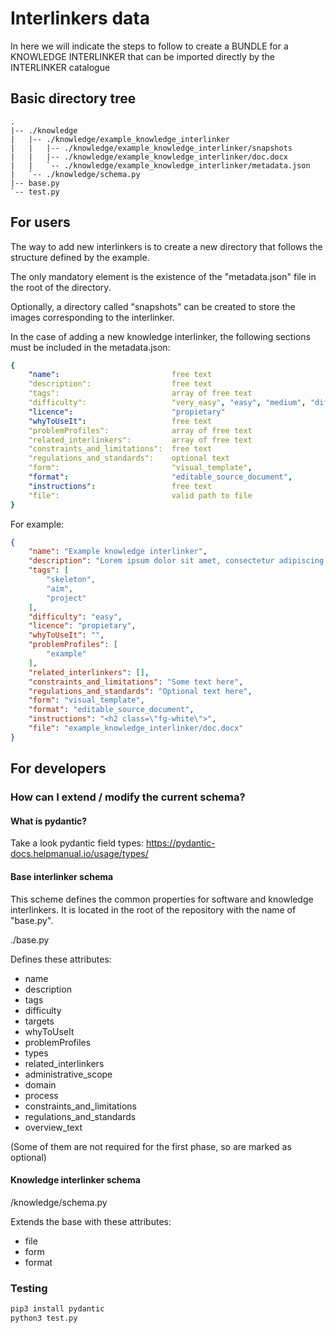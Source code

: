 # Interlinkers data

In here we will indicate the steps to follow to create a BUNDLE for a KNOWLEDGE INTERLINKER that can be imported directly by the INTERLINKER catalogue

## Basic directory tree

```
.
|-- ./knowledge
|   |-- ./knowledge/example_knowledge_interlinker
|   |   |-- ./knowledge/example_knowledge_interlinker/snapshots
|   |   |-- ./knowledge/example_knowledge_interlinker/doc.docx
|   |   `-- ./knowledge/example_knowledge_interlinker/metadata.json
|   `-- ./knowledge/schema.py
|-- base.py
`-- test.py    
```

## For users
The way to add new interlinkers is to create a new directory that follows the structure defined by the example.
 
The only mandatory element is the existence of the "metadata.json" file in the root of the directory.

Optionally, a directory called "snapshots" can be created to store the images corresponding to the interlinker.

In the case of adding a new knowledge interlinker, the following sections must be included in the metadata.json:

```yaml
{
    "name":                         free text
    "description":                  free text
    "tags":                         array of free text
    "difficulty":                   "very_easy", "easy", "medium", "difficult" or "very_difficult"
    "licence":                      "propietary"
    "whyToUseIt":                   free text
    "problemProfiles":              array of free text
    "related_interlinkers":         array of free text
    "constraints_and_limitations":  free text
    "regulations_and_standards":    optional text
    "form":                         "visual_template",
    "format":                       "editable_source_document",
    "instructions":                 free text
    "file":                         valid path to file
}
```

For example:
```json
{
    "name": "Example knowledge interlinker",
    "description": "Lorem ipsum dolor sit amet, consectetur adipiscing elit. Aliquam lacus sapien, dapibus fringilla dolor sit amet, bibendum aliquam massa. Duis nec faucibus nunc. In sit amet vulputate justo. In dictum turpis eu dolor posuere vehicula.",
    "tags": [
        "skeleton",
        "aim",
        "project"
    ],
    "difficulty": "easy",
    "licence": "propietary",
    "whyToUseIt": "",
    "problemProfiles": [
        "example"
    ],
    "related_interlinkers": [],
    "constraints_and_limitations": "Some text here",
    "regulations_and_standards": "Optional text here",
    "form": "visual_template",
    "format": "editable_source_document",
    "instructions": "<h2 class=\"fg-white\">",
    "file": "example_knowledge_interlinker/doc.docx"
}
```

## For developers

### How can I extend / modify the current schema?

#### What is pydantic?

Take a look pydantic field types: https://pydantic-docs.helpmanual.io/usage/types/

#### Base interlinker schema

This scheme defines the common properties for software and knowledge interlinkers. It is located in the root of the repository with the name of "base.py".

./base.py

Defines these attributes:

* name
* description
* tags
* difficulty
* targets
* whyToUseIt
* problemProfiles
* types
* related_interlinkers
* administrative_scope
* domain
* process
* constraints_and_limitations
* regulations_and_standards
* overview_text

(Some of them are not required for the first phase, so are marked as optional)

#### Knowledge interlinker schema

/knowledge/schema.py

Extends the base with these attributes:
* file
* form
* format

### Testing

```python
pip3 install pydantic
python3 test.py
```